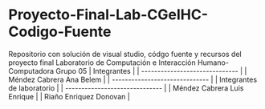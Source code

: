 # Proyecto-Final-Lab-CGeIHC-Codigo-Fuente 
Repositorio con solución de visual studio, códgo fuente y recursos del proyecto final 
Laboratorio de Computación e Interacción Humano-Computadora Grupo 05 
| Integrantes                    | 
| ------------------------------ | 
| Méndez Cabrera Ana Belem       |
| ------------------------------ |
| Integrantes de laboratorio     | 
| ------------------------------ |
| Méndez Cabrera Luis Enrique    | 
| Riaño Enriquez Donovan         |



